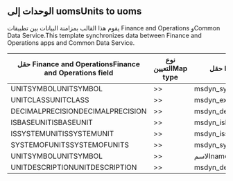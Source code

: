 ## <a name="units-to-uoms"></a><span data-ttu-id="3dbdc-101">الوحدات إلى uoms</span><span class="sxs-lookup"><span data-stu-id="3dbdc-101">Units to uoms</span></span>

<span data-ttu-id="3dbdc-102">يقوم هذا القالب بمزامنة البيانات بين تطبيقات Finance and Operations وCommon Data Service.</span><span class="sxs-lookup"><span data-stu-id="3dbdc-102">This template synchronizes data between Finance and Operations apps and Common Data Service.</span></span>

<span data-ttu-id="3dbdc-103">حقل Finance and Operations</span><span class="sxs-lookup"><span data-stu-id="3dbdc-103">Finance and Operations field</span></span> | <span data-ttu-id="3dbdc-104">نوع التعيين</span><span class="sxs-lookup"><span data-stu-id="3dbdc-104">Map type</span></span> | <span data-ttu-id="3dbdc-105">حقل Dynamics 365 الآخر</span><span class="sxs-lookup"><span data-stu-id="3dbdc-105">Other Dynamics 365 field</span></span> | <span data-ttu-id="3dbdc-106">القيمة الافتراضية</span><span class="sxs-lookup"><span data-stu-id="3dbdc-106">Default value</span></span>
---|---|---|---
<span data-ttu-id="3dbdc-107">UNITSYMBOL</span><span class="sxs-lookup"><span data-stu-id="3dbdc-107">UNITSYMBOL</span></span> | >> | <span data-ttu-id="3dbdc-108">msdyn_symbol</span><span class="sxs-lookup"><span data-stu-id="3dbdc-108">msdyn_symbol</span></span> | 
<span data-ttu-id="3dbdc-109">UNITCLASS</span><span class="sxs-lookup"><span data-stu-id="3dbdc-109">UNITCLASS</span></span> | >> | <span data-ttu-id="3dbdc-110">msdyn_externalunitclassname</span><span class="sxs-lookup"><span data-stu-id="3dbdc-110">msdyn_externalunitclassname</span></span> | 
<span data-ttu-id="3dbdc-111">DECIMALPRECISION</span><span class="sxs-lookup"><span data-stu-id="3dbdc-111">DECIMALPRECISION</span></span> | >> | <span data-ttu-id="3dbdc-112">msdyn_decimalprecision</span><span class="sxs-lookup"><span data-stu-id="3dbdc-112">msdyn_decimalprecision</span></span> | 
<span data-ttu-id="3dbdc-113">ISBASEUNIT</span><span class="sxs-lookup"><span data-stu-id="3dbdc-113">ISBASEUNIT</span></span> | >> | <span data-ttu-id="3dbdc-114">msdyn_isbaseunit</span><span class="sxs-lookup"><span data-stu-id="3dbdc-114">msdyn_isbaseunit</span></span> | 
<span data-ttu-id="3dbdc-115">ISSYSTEMUNIT</span><span class="sxs-lookup"><span data-stu-id="3dbdc-115">ISSYSTEMUNIT</span></span> | >> | <span data-ttu-id="3dbdc-116">msdyn_issystemunit</span><span class="sxs-lookup"><span data-stu-id="3dbdc-116">msdyn_issystemunit</span></span> | 
<span data-ttu-id="3dbdc-117">SYSTEMOFUNITS</span><span class="sxs-lookup"><span data-stu-id="3dbdc-117">SYSTEMOFUNITS</span></span> | >> | <span data-ttu-id="3dbdc-118">msdyn_systemofunits</span><span class="sxs-lookup"><span data-stu-id="3dbdc-118">msdyn_systemofunits</span></span> | 
<span data-ttu-id="3dbdc-119">UNITSYMBOL</span><span class="sxs-lookup"><span data-stu-id="3dbdc-119">UNITSYMBOL</span></span> | >> | <span data-ttu-id="3dbdc-120">الاسم</span><span class="sxs-lookup"><span data-stu-id="3dbdc-120">name</span></span> | 
<span data-ttu-id="3dbdc-121">UNITDESCRIPTION</span><span class="sxs-lookup"><span data-stu-id="3dbdc-121">UNITDESCRIPTION</span></span> | >> | <span data-ttu-id="3dbdc-122">msdyn_description</span><span class="sxs-lookup"><span data-stu-id="3dbdc-122">msdyn_description</span></span> | 

